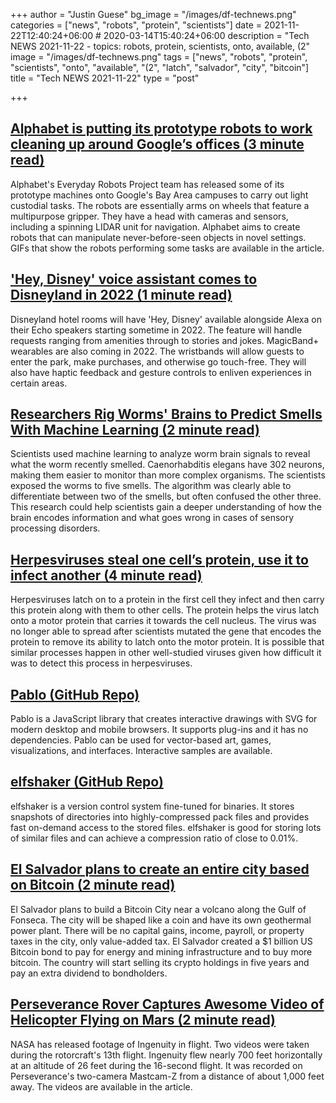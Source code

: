 +++
author = "Justin Guese"
bg_image = "/images/df-technews.png"
categories = ["news", "robots", "protein", "scientists"]
date = 2021-11-22T12:40:24+06:00 # 2020-03-14T15:40:24+06:00
description = "Tech NEWS 2021-11-22 - topics: robots, protein, scientists, onto, available, (2"
image = "/images/df-technews.png"
tags = ["news", "robots", "protein", "scientists", "onto", "available", "(2", "latch", "salvador", "city", "bitcoin"]
title = "Tech NEWS 2021-11-22"
type = "post"

+++

## [Alphabet is putting its prototype robots to work cleaning up around Google’s offices (3 minute read)](https://www.theverge.com/2021/11/19/22791267/alphabet-google-everyday-robot-project-cleaning-office-prototype)

Alphabet's Everyday Robots Project team has released some of its prototype machines onto Google's Bay Area campuses to carry out light custodial tasks. The robots are essentially arms on wheels that feature a multipurpose gripper. They have a head with cameras and sensors, including a spinning LIDAR unit for navigation. Alphabet aims to create robots that can manipulate never-before-seen objects in novel settings. GIFs that show the robots performing some tasks are available in the article.

## ['Hey, Disney' voice assistant comes to Disneyland in 2022 (1 minute read)](https://www.engadget.com/disneyland-hey-disney-release-date-220908254.html)

Disneyland hotel rooms will have 'Hey, Disney' available alongside Alexa on their Echo speakers starting sometime in 2022. The feature will handle requests ranging from amenities through to stories and jokes. MagicBand+ wearables are also coming in 2022. The wristbands will allow guests to enter the park, make purchases, and otherwise go touch-free. They will also have haptic feedback and gesture controls to enliven experiences in certain areas.

## [Researchers Rig Worms' Brains to Predict Smells With Machine Learning (2 minute read)](https://interestingengineering.com/rigging-worm-brains-to-predict-smells-with-machine-learning)

Scientists used machine learning to analyze worm brain signals to reveal what the worm recently smelled. Caenorhabditis elegans have 302 neurons, making them easier to monitor than more complex organisms. The scientists exposed the worms to five smells. The algorithm was clearly able to differentiate between two of the smells, but often confused the other three. This research could help scientists gain a deeper understanding of how the brain encodes information and what goes wrong in cases of sensory processing disorders.

## [Herpesviruses steal one cell’s protein, use it to infect another (4 minute read)](https://arstechnica.com/science/2021/11/herpes-viruses-steal-one-cells-protein-use-it-to-infect-another/)

Herpesviruses latch on to a protein in the first cell they infect and then carry this protein along with them to other cells. The protein helps the virus latch onto a motor protein that carries it towards the cell nucleus. The virus was no longer able to spread after scientists mutated the gene that encodes the protein to remove its ability to latch onto the motor protein. It is possible that similar processes happen in other well-studied viruses given how difficult it was to detect this process in herpesviruses.

## [Pablo (GitHub Repo)](https://github.com/premasagar/pablo)

Pablo is a JavaScript library that creates interactive drawings with SVG for modern desktop and mobile browsers. It supports plug-ins and it has no dependencies. Pablo can be used for vector-based art, games, visualizations, and interfaces. Interactive samples are available.

## [elfshaker (GitHub Repo)](https://github.com/elfshaker/elfshaker)

elfshaker is a version control system fine-tuned for binaries. It stores snapshots of directories into highly-compressed pack files and provides fast on-demand access to the stored files. elfshaker is good for storing lots of similar files and can achieve a compression ratio of close to 0.01%.

## [El Salvador plans to create an entire city based on Bitcoin (2 minute read)](https://www.engadget.com/el-salvador-bitcoin-city-190829261.html)

El Salvador plans to build a Bitcoin City near a volcano along the Gulf of Fonseca. The city will be shaped like a coin and have its own geothermal power plant. There will be no capital gains, income, payroll, or property taxes in the city, only value-added tax. El Salvador created a $1 billion US Bitcoin bond to pay for energy and mining infrastructure and to buy more bitcoin. The country will start selling its crypto holdings in five years and pay an extra dividend to bondholders.

## [Perseverance Rover Captures Awesome Video of Helicopter Flying on Mars (2 minute read)](https://gizmodo.com/perseverance-rover-captures-awesome-video-of-helicopter-1848089009)

NASA has released footage of Ingenuity in flight. Two videos were taken during the rotorcraft's 13th flight. Ingenuity flew nearly 700 feet horizontally at an altitude of 26 feet during the 16-second flight. It was recorded on Perseverance's two-camera Mastcam-Z from a distance of about 1,000 feet away. The videos are available in the article.

